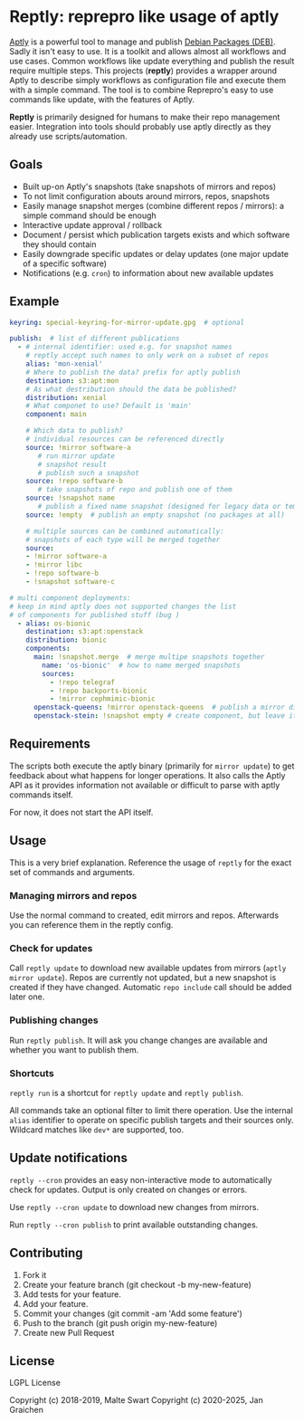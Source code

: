 # Reptly: reprepro like usage of aptly

[Aptly](https://aptly.info) is a powerful tool to manage and publish [Debian Packages (DEB)](https://wiki.debian.org/deb). Sadly it isn't easy to use. It is a toolkit and allows almost all workflows and use cases. Common workflows like update everything and publish the result require multiple steps.
This projects (**reptly**) provides a wrapper around Aptly to describe simply workflows as configuration file and execute them with a simple command.
The tool is to combine Reprepro's easy to use commands like update, with the features of Aptly.

**Reptly** is primarily designed for humans to make their repo management easier. Integration into tools should probably use aptly directly as they already use scripts/automation.

## Goals

* Built up-on Aptly's snapshots (take snapshots of mirrors and repos)
* To not limit configuration abouts around mirrors, repos, snapshots
* Easily manage snapshot merges (combine different repos / mirrors): a simple command should be enough
* Interactive update approval / rollback
* Document / persist which publication targets exists and which software they should contain
* Easily downgrade specific updates or delay updates (one major update of a specific software)
* Notifications (e.g. `cron`) to information about new available updates

## Example

```yaml
keyring: special-keyring-for-mirror-update.gpg  # optional

publish:  # list of different publications
  - # internal identifier: used e.g. for snapshot names
    # reptly accept such names to only work on a subset of repos
    alias: 'mon-xenial'
    # Where to publish the data? prefix for aptly publish
    destination: s3:apt:mon
    # As what destribution should the data be published?
    distribution: xenial
    # What componet to use? Default is 'main'
    component: main

    # Which data to publish?
    # individual resources can be referenced directly
    source: !mirror software-a
       # run mirror update
       # snapshot result
       # publish such a snapshot
    source: !repo software-b
       # take snapshots of repo and publish one of them
    source: !snapshot name
       # publish a fixed name snapshot (designed for legacy data or temporary manually fixes)
    source: !empty  # publish an empty snapshot (no packages at all)

    # multiple sources can be combined automatically:
    # snapshots of each type will be merged together
    source:
    - !mirror software-a
    - !mirror libc
    - !repo software-b
    - !snapshot software-c

# multi component deployments:
# keep in mind aptly does not supported changes the list
# of components for published stuff (bug )
  - alias: os-bionic
    destination: s3:apt:openstack
    distribution: bionic
    components:
      main: !snapshot.merge  # merge multipe snapshots together
        name: 'os-bionic'  # how to name merged snapshots
        sources:
          - !repo telegraf
          - !repo backports-bionic
          - !mirror cephmimic-bionic
      openstack-queens: !mirror openstack-queens  # publish a mirror directly
      openstack-stein: !snapshot empty # create component, but leave it empty for now
```

## Requirements

The scripts both execute the aptly binary (primarily for `mirror update`) to get feedback about what happens for longer operations. It also calls the Aptly API as it provides information not available or difficult to parse with aptly commands itself.

For now, it does not start the API itself.

## Usage

This is a very brief explanation. Reference the usage of `reptly` for the exact set of commands and arguments.

### Managing mirrors and repos

Use the normal command to created, edit mirrors and repos. Afterwards you can reference them in the reptly config.

### Check for updates

Call `reptly update` to download new available updates from mirrors (`aptly mirror update`). Repos are currently not updated, but a new snapshot is created if they have changed. Automatic `repo include` call should be added later one.

### Publishing changes

Run `reptly publish`. It will ask you change changes are available and whether you want to publish them.

### Shortcuts

`reptly run` is a shortcut for `reptly update` and `reptly publish`.

All commands take an optional filter to limit there operation. Use the internal `alias` identifier to operate on specific publish targets and their sources only. Wildcard matches like `dev*` are supported, too.

## Update notifications

`reptly --cron` provides an easy non-interactive mode to automatically check for updates. Output is only created on changes or errors.

Use `reptly --cron update` to download new changes from mirrors.

Run `reptly --cron publish` to print available outstanding changes.

## Contributing

1. Fork it
2. Create your feature branch (git checkout -b my-new-feature)
3. Add tests for your feature.
4. Add your feature.
5. Commit your changes (git commit -am 'Add some feature')
6. Push to the branch (git push origin my-new-feature)
7. Create new Pull Request

## License

LGPL License

Copyright (c) 2018-2019, Malte Swart
Copyright (c) 2020-2025, Jan Graichen
